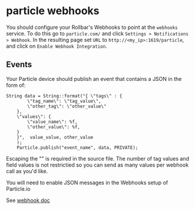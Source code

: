 # particle webhooks

You should configure your Rollbar's Webhooks to point at the `webhooks` service. To do this go to `particle.com/` and click `Settings > Notifications > Webhook`. In the resulting page set `URL` to `http://<my_ip>:1619/particle`, and click on `Enable Webhook Integration`.

## Events

Your Particle device should publish an event that contains a JSON in the form of:
```
String data = String::format("{ \"tags\" : {
	    \"tag_name\": \"tag_value\", 
	    \"other_tag\": \"other_value\"
    }, 
	\"values\": {
	    \"value_name\": %f, 
		\"other_value\": %f, 
    }
    }",  value_value, other_value
	);
    Particle.publish("event_name", data, PRIVATE);
```
Escaping the "" is required in the source file.
The number of tag values and field values is not restrictied so you can send as many values per webhook call as you'd like.

You will need to enable JSON messages in the Webhooks setup of Particle.io

See [webhook doc](https://docs.particle.io/reference/webhooks/)
